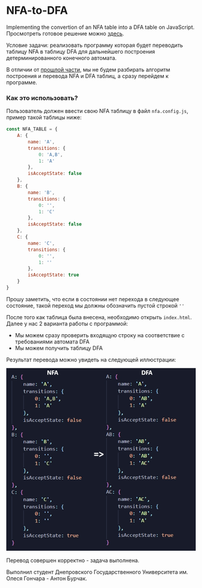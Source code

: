 # NFA-to-DFA
Implementing the convertion of an NFA table into a DFA table on JavaScript.
Просмотреть готовое решение можно [здесь](https://github.com/AntonBurchak/Deterministic-finite-automata).

Условие задачи: реализовать программу которая будет переводить таблицу NFA  в таблицу DFA для дальнейшего построения детерминированного конечного автомата.

В отличии от [прошлой части](https://github.com/AntonBurchak/Deterministic-finite-automata), мы не будем разбирать алгоритм построения и перевода NFA и DFA таблиц, а сразу перейдем к программе.
### Как это использовать?
Пользователь должен ввести свою NFA таблицу в файл ```nfa.config.js```, пример такой таблицы ниже:
```javascript
const NFA_TABLE = {
    A: {
        name: 'A',
        transitions: {
            0: 'A,B',
            1: 'A'
        },
        isAcceptState: false
    },
    B: {
        name: 'B',
        transitions: {
            0: '',
            1: 'C'
        },
        isAcceptState: false
    },
    C: {
        name: 'C',
        transitions: {
            0: '',
            1: ''
        },
        isAcceptState: true
    }
}
```
Прошу заметить, что если в состоянии нет перехода в следующее состояние, такой переход мы должны обозначить пустой строкой `''`

После того как таблица была внесена, необходимо открыть `index.html`. Далее у нас 2 варианта работы с программой:
* Мы можем сразу проверить входящую строку на соответствие с требованиями автомата DFA
* Мы можем получить таблицу DFA

Результат перевода можно увидеть на следующей иллюстрации:

![Иллюстрация к проекту](https://github.com/AntonBurchak/NFA-to-DFA/blob/master/dist/images/NFADFA.jpg)


Перевод совершен корректно - задача выполнена.

Выполнил студент Днепровского Государственного Университета им. Олеся Гончара - Антон Бурчак.
